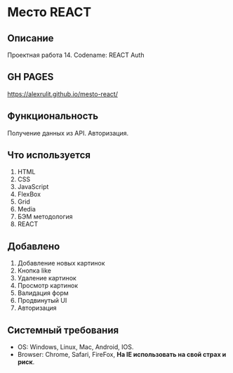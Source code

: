 # Место REACT

## Описание
Проектная работа 14. Codename: REACT Auth

## GH PAGES
https://alexrulit.github.io/mesto-react/

## Функциональность
Получение данных из API. Авторизация.

## Что используется
1. HTML
2. CSS
3. JavaScript
4. FlexBox
5. Grid
6. Media
7. БЭМ методология
8. REACT

## Добавлено
1. Добавление новых картинок
2. Кнопка like
3. Удаление картинок
4. Просмотр картинок
5. Валидация форм
6. Продвинутый UI
7. Авторизация

## Системный требования
* OS: Windows, Linux, Mac, Android, IOS.
* Browser: Chrome, Safari, FireFox, __На IE использовать на свой страх и риск__.